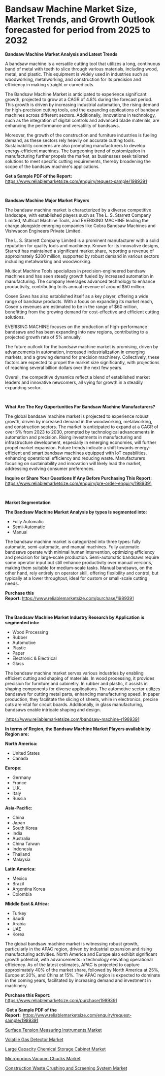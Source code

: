 <p><h1>Bandsaw Machine Market Size, Market Trends, and Growth Outlook forecasted for period from 2025 to 2032</h1></p><p><strong>Bandsaw Machine Market Analysis and Latest Trends</strong></p>
<p><p>A bandsaw machine is a versatile cutting tool that utilizes a long, continuous band of metal with teeth to slice through various materials, including wood, metal, and plastic. This equipment is widely used in industries such as woodworking, metalworking, and construction for its precision and efficiency in making straight or curved cuts.</p><p>The Bandsaw Machine Market is anticipated to experience significant growth, projected to grow at a CAGR of 4.8% during the forecast period. This growth is driven by increasing industrial automation, the rising demand for high-precision cutting tools, and the expanding applications of bandsaw machines across different sectors. Additionally, innovations in technology, such as the integration of digital controls and advanced blade materials, are enhancing the performance and versatility of bandsaws.</p><p>Moreover, the growth of the construction and furniture industries is fueling demand, as these sectors rely heavily on accurate cutting tools. Sustainability concerns are also prompting manufacturers to develop energy-efficient machines. The burgeoning trend of customization in manufacturing further propels the market, as businesses seek tailored solutions to meet specific cutting requirements, thereby broadening the scope of the bandsaw machine's applications.</p></p>
<p><strong>Get a Sample PDF of the Report:&nbsp;</strong> <a href="https://www.reliablemarketsize.com/enquiry/request-sample/1989391?utm_campaign=1133&utm_medium=2&utm_source=Github&utm_content=ia&utm_term=28022025&utm_id=bandsaw-machine">https://www.reliablemarketsize.com/enquiry/request-sample/1989391</a></p>
<p>&nbsp;</p>
<p><strong>Bandsaw Machine Major Market Players</strong></p>
<p><p>The bandsaw machine market is characterized by a diverse competitive landscape, with established players such as The L. S. Starrett Company Limited, Multicut Machine Tools, and EVERISING MACHINE leading the charge alongside emerging companies like Cobra Bandsaw Machines and Vishwacon Engineers Private Limited. </p><p>The L. S. Starrett Company Limited is a prominent manufacturer with a solid reputation for quality tools and machinery. Known for its innovative designs, Starrett has maintained a significant market share, reporting a revenue of approximately $200 million, supported by robust demand in various sectors including metalworking and woodworking.</p><p>Multicut Machine Tools specializes in precision-engineered bandsaw machines and has seen steady growth fueled by increased automation in manufacturing. The company leverages advanced technology to enhance productivity, contributing to its annual revenue of around $50 million. </p><p>Cosen Saws has also established itself as a key player, offering a wide range of bandsaw products. With a focus on expanding its market reach, Cosen's revenues are estimated to be in the range of $60 million, benefitting from the growing demand for cost-effective and efficient cutting solutions.</p><p>EVERISING MACHINE focuses on the production of high-performance bandsaws and has been expanding into new regions, contributing to a projected growth rate of 5% annually. </p><p>The future outlook for the bandsaw machine market is promising, driven by advancements in automation, increased industrialization in emerging markets, and a growing demand for precision machinery. Collectively, these factors are expected to propel the market size significantly, with projections of reaching several billion dollars over the next few years. </p><p>Overall, the competitive dynamics reflect a blend of established market leaders and innovative newcomers, all vying for growth in a steadily expanding sector.</p></p>
<p>&nbsp;</p>
<p><strong>What Are The Key Opportunities For Bandsaw Machine Manufacturers?</strong></p>
<p><p>The global bandsaw machine market is projected to experience robust growth, driven by increased demand in the woodworking, metalworking, and construction sectors. The market is anticipated to expand at a CAGR of over 5% from 2023 to 2030, prompted by technological advancements in automation and precision. Rising investments in manufacturing and infrastructure development, especially in emerging economies, will further propel market expansion. Future trends indicate a shift towards energy-efficient and smart bandsaw machines equipped with IoT capabilities, enhancing operational efficiency and reducing waste. Manufacturers focusing on sustainability and innovation will likely lead the market, addressing evolving consumer preferences.</p></p>
<p><strong>Inquire or Share Your Questions If Any Before Purchasing This Report:</strong> <a href="https://www.reliablemarketsize.com/enquiry/pre-order-enquiry/1989391?utm_campaign=1133&utm_medium=2&utm_source=Github&utm_content=ia&utm_term=28022025&utm_id=bandsaw-machine">https://www.reliablemarketsize.com/enquiry/pre-order-enquiry/1989391</a></p>
<p>&nbsp;</p>
<p><strong>Market Segmentation</strong></p>
<p><strong>The Bandsaw Machine Market Analysis by types is segmented into:</strong></p>
<p><ul><li>Fully Automatic</li><li>Semi-Automatic</li><li>Manual</li></ul></p>
<p><p>The bandsaw machine market is categorized into three types: fully automatic, semi-automatic, and manual machines. Fully automatic bandsaws operate with minimal human intervention, optimizing efficiency and precision for large-scale production. Semi-automatic bandsaws require some operator input but still enhance productivity over manual versions, making them suitable for medium-scale tasks. Manual bandsaws, on the other hand, rely entirely on operator skill, offering flexibility and control, but typically at a lower throughput, ideal for custom or small-scale cutting needs.</p></p>
<p><strong>Purchase this Report:&nbsp;</strong><a href="https://www.reliablemarketsize.com/purchase/1989391?utm_campaign=1133&utm_medium=2&utm_source=Github&utm_content=ia&utm_term=28022025&utm_id=bandsaw-machine">https://www.reliablemarketsize.com/purchase/1989391</a></p>
<p>&nbsp;</p>
<p><strong>The Bandsaw Machine Market Industry Research by Application is segmented into:</strong></p>
<p><ul><li>Wood Processing</li><li>Rubber</li><li>Automotive</li><li>Plastic</li><li>Paper</li><li>Electronic & Electrical</li><li>Glass</li></ul></p>
<p><p>The bandsaw machine market serves various industries by enabling efficient cutting and shaping of materials. In wood processing, it provides precision for furniture and cabinetry. In rubber and plastic, it assists in shaping components for diverse applications. The automotive sector utilizes bandsaws for cutting metal parts, enhancing manufacturing speed. In paper production, they facilitate the slicing of sheets, while in electronics, precise cuts are vital for circuit boards. Additionally, in glass manufacturing, bandsaws enable intricate shaping and design.</p></p>
<p><a href="https://www.reliablemarketsize.com/bandsaw-machine-r1989391?utm_campaign=1133&utm_medium=2&utm_source=Github&utm_content=ia&utm_term=28022025&utm_id=bandsaw-machine">&nbsp;https://www.reliablemarketsize.com/bandsaw-machine-r1989391</a></p>
<p><strong>In terms of Region, the Bandsaw Machine Market Players available by Region are:</strong></p>
<p>
    <p> <strong> North America: </strong>
        <ul>
            <li>United States</li>
            <li>Canada</li>
        </ul>
        </p> 
    <p> <strong> Europe: </strong>
        <ul>
            <li>Germany</li>
            <li>France</li>
            <li>U.K.</li>
            <li>Italy</li>
            <li>Russia</li>
        </ul>
        </p> 
    <p> <strong> Asia-Pacific: </strong>
        <ul>
            <li>China</li>
            <li>Japan</li>
            <li>South Korea</li>
            <li>India</li>
            <li>Australia</li>
            <li>China Taiwan</li>
            <li>Indonesia</li>
            <li>Thailand</li>
            <li>Malaysia</li>
        </ul>
        </p> 
    <p> <strong> Latin America: </strong>
        <ul>
            <li>Mexico</li>
            <li>Brazil</li>
            <li>Argentina Korea</li>
            <li>Colombia</li>
        </ul>
        </p> 
    <p> <strong> Middle East & Africa: </strong>
        <ul>
            <li>Turkey</li>
            <li>Saudi</li>
            <li>Arabia</li>
            <li>UAE</li>
            <li>Korea</li>
        </ul>
    </p>
    </p>
<p><p>The global bandsaw machine market is witnessing robust growth, particularly in the APAC region, driven by industrial expansion and rising manufacturing activities. North America and Europe also exhibit significant growth potential, with advancements in technology elevating operational efficiency. As of the latest estimates, APAC is projected to capture approximately 40% of the market share, followed by North America at 25%, Europe at 20%, and China at 15%. The APAC region is expected to dominate in the coming years, facilitated by increasing demand and investment in machinery.</p></p>
<p><strong>Purchase this Report: </strong><a href="https://www.reliablemarketsize.com/purchase/1989391?utm_campaign=1133&utm_medium=2&utm_source=Github&utm_content=ia&utm_term=28022025&utm_id=bandsaw-machine">https://www.reliablemarketsize.com/purchase/1989391</a></p>
<p>&nbsp;<strong>Get a Sample PDF of the Report:&nbsp;&nbsp;</strong><a href="https://www.reliablemarketsize.com/enquiry/request-sample/1989391?utm_campaign=1133&utm_medium=2&utm_source=Github&utm_content=ia&utm_term=28022025&utm_id=bandsaw-machine">https://www.reliablemarketsize.com/enquiry/request-sample/1989391</a></p>
<p><strong></strong></p>
<p><p><a href="https://github.com/sissalgamd/Market-Research-Report-List-1/blob/main/surface-tension-measuring-instruments-market.md?utm_campaign=1133&utm_medium=2&utm_source=Github&utm_content=ia&utm_term=28022025&utm_id=bandsaw-machine">Surface Tension Measuring Instruments Market</a></p><p><a href="https://github.com/jolinolooman/Market-Research-Report-List-1/blob/main/volatile-gas-detector-market.md?utm_campaign=1133&utm_medium=2&utm_source=Github&utm_content=ia&utm_term=28022025&utm_id=bandsaw-machine">Volatile Gas Detector Market</a></p><p><a href="https://github.com/awalinfucci/Market-Research-Report-List-1/blob/main/large-capacity-chemical-storage-cabinet-market.md?utm_campaign=1133&utm_medium=2&utm_source=Github&utm_content=ia&utm_term=28022025&utm_id=bandsaw-machine">Large Capacity Chemical Storage Cabinet Market</a></p><p><a href="https://github.com/alejnaouare/Market-Research-Report-List-1/blob/main/microporous-vacuum-chucks-market.md?utm_campaign=1133&utm_medium=2&utm_source=Github&utm_content=ia&utm_term=28022025&utm_id=bandsaw-machine">Microporous Vacuum Chucks Market</a></p><p><a href="https://github.com/fraryatena85/Market-Research-Report-List-1/blob/main/construction-waste-crushing-and-screening-system-market.md?utm_campaign=1133&utm_medium=2&utm_source=Github&utm_content=ia&utm_term=28022025&utm_id=bandsaw-machine">Construction Waste Crushing and Screening System Market</a></p></p>